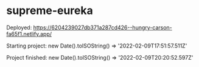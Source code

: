 # supreme-eureka

Deployed: https://6204239027db371a287cd426--hungry-carson-fa65f1.netlify.app/

Starting project:
new Date().toISOString() => '2022-02-09T17:51:57.511Z'

Project finished:
new Date().toISOString() => '2022-02-09T20:20:52.597Z'
